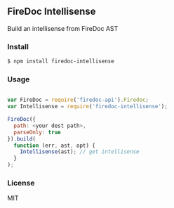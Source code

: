 
FireDoc Intellisense
--------------------

Build an intellisense from FireDoc AST

### Install

```sh
$ npm install firedoc-intellisense
```

### Usage

```js

var FireDoc = require('firedoc-api').Firedoc;
var Intellisense = require('firedoc-intellisense');

FireDoc({
  path: <your dest path>,
  parseOnly: true
}).build(
  function (err, ast, opt) {
    Intellisense(ast); // get intellisense
  }
);
```

### License

MIT

